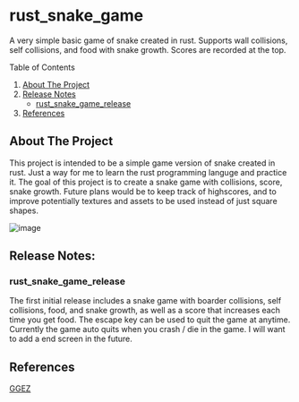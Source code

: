 # rust_snake_game
A very simple basic game of snake created in rust. Supports wall collisions, self collisions, and food with snake growth. Scores are recorded at the top.

<!-- TABLE OF CONTENTS -->

  <summary>Table of Contents</summary>
  <ol>
    <li>
      <a href="#about-the-project">About The Project</a>
    </li>
    <li>
      <a href="#release-notes">Release Notes</a>
      <ul>
        <li><a href="#rust_snake_game_release">rust_snake_game_release</a></li>
      </ul>
    </li>
    <li>
      <a href="#references">References</a>
    </li>
  </ol>

## About The Project

This project is intended to be a simple game version of snake created in rust. Just a way for me to learn the rust programming languge and practice it.
The goal of this project is to create a snake game with collisions, score, snake growth. Future plans would be to keep track of highscores, and to improve potentially textures and assets to be used instead of just square shapes.

![image]()

## Release Notes:

### rust_snake_game_release

The first initial release includes a snake game with boarder collisions, self collisions, food, and snake growth, as well as a score that increases each time you get food.
The escape key can be used to quit the game at anytime. Currently the game auto quits when you crash / die in the game. I will want to add a end screen in the future.


## References

[GGEZ](https://ggez.rs)
